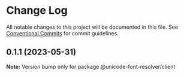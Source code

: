 # Change Log

All notable changes to this project will be documented in this file.
See [Conventional Commits](https://conventionalcommits.org) for commit guidelines.

## 0.1.1 (2023-05-31)

**Note:** Version bump only for package @unicode-font-resolver/client
